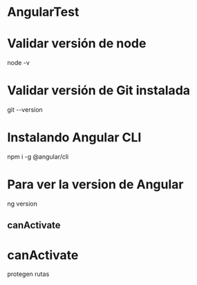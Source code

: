 # AngularTest


# Validar versión de node
node -v


# Validar versión de Git instalada
git --version

# Instalando Angular CLI
npm i -g @angular/cli


# Para ver la version de Angular

ng version


## canActivate
# canActivate

protegen rutas
